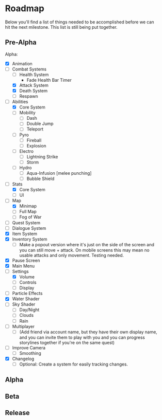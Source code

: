 # Roadmap
Below you'll find a list of things needed to be accomplished before we can hit the next milestone. This list is still being put together.

## Pre-Alpha
Alpha:
- [x] Animation
- [ ] Combat Systems
  - [ ] Health System
    - Fade Health Bar Timer
  - [x] Attack System
  - [x] Death System
  - [ ] Respawn
- [ ] Abilities
  - [x] Core System
  - [ ] Mobility
    - [ ] Dash
    - [ ] Double Jump
    - [ ] Teleport
  - [ ] Pyro
    - [ ] Fireball
    - [ ] Explosion
  - [ ] Electro
    - [ ] Lightning Strike
    - [ ] Storm
  - [ ] Hydro
    - [ ] Aqua-Infusion [melee punching]
    - [ ] Bubble Shield
- [ ] Stats
  - [x] Core System
  - [ ] UI
- [ ] Map
  - [x] Minimap
  - [ ] Full Map
  - [ ] Fog of War
- [ ] Quest System
- [ ] Dialogue System
- [x] Item System
- [x] Inventory System
  - [ ] Make a popout version where it's just on the side of the screen and you can still move + attack. On mobile screens this may mean no usable attacks and only movement. Testing needed.
- [x] Pause Screen
- [x] Main Menu
- [ ] Settings
  - [x] Volume
  - [ ] Controls
  - [ ] Display
- [ ] Particle Effects
- [x] Water Shader
- [ ] Sky Shader
  - [ ] Day/Night
  - [ ] Clouds
  - [ ] Rain
- [ ] Multiplayer
  - [ ] (Add friend via account name, but they have their own display name, and you can invite them to play with you and you can progress storylines together if you're on the same quest)
- [ ] Improve Camera
  - [ ] Smoothing
- [x] Changelog
  - [ ] Optional: Create a system for easily tracking changes.

## Alpha

## Beta

## Release
